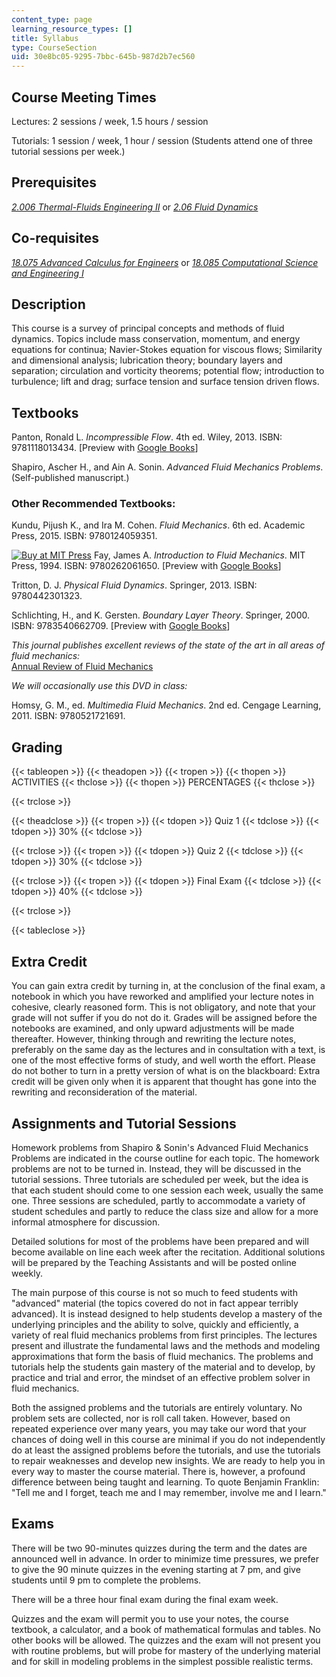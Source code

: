 ```yaml
---
content_type: page
learning_resource_types: []
title: Syllabus
type: CourseSection
uid: 30e8bc05-9295-7bbc-645b-987d2b7ec560
---
```


Course Meeting Times
--------------------

Lectures: 2 sessions / week, 1.5 hours / session

Tutorials: 1 session / week, 1 hour / session (Students attend one of three tutorial sessions per week.)

Prerequisites
-------------

[_2.006 Thermal-Fluids Engineering II_](http://student.mit.edu/catalog/m2a.html#2.006) or [_2.06 Fluid Dynamics_](/courses/2-06-fluid-dynamics-spring-2013)

Co-requisites
-------------

[_18.075 Advanced Calculus for Engineers_](/courses/18-075-advanced-calculus-for-engineers-fall-2004) or [_18.085 Computational Science and Engineering I_](/courses/18-085-computational-science-and-engineering-i-fall-2008)

Description
-----------

This course is a survey of principal concepts and methods of fluid dynamics. Topics include mass conservation, momentum, and energy equations for continua; Navier-Stokes equation for viscous flows; Similarity and dimensional analysis; lubrication theory; boundary layers and separation; circulation and vorticity theorems; potential flow; introduction to turbulence; lift and drag; surface tension and surface tension driven flows.

Textbooks
---------

Panton, Ronald L. _Incompressible Flow_. 4th ed. Wiley, 2013. ISBN: 9781118013434. \[Preview with [Google Books](http://books.google.com/books?id=sa4eAAAAQBAJ&pg=PAfrontcover)\]

Shapiro, Ascher H., and Ain A. Sonin. _Advanced Fluid Mechanics Problems_. (Self-published manuscript.)

### Other Recommended Textbooks:

Kundu, Pijush K., and Ira M. Cohen. _Fluid Mechanics_. 6th ed. Academic Press, 2015. ISBN: 9780124059351.

[![Buy at MIT Press](/images/mp_logo.gif)](https://mitpress.mit.edu/9780262061650) Fay, James A. _Introduction to Fluid Mechanics_. MIT Press, 1994. ISBN: 9780262061650. \[Preview with [Google Books](http://books.google.com/books?id=XGVpue4954wC&pg=PAfrontcover)\]

Tritton, D. J. _Physical Fluid Dynamics_. Springer, 2013. ISBN: 9780442301323.

Schlichting, H., and K. Gersten. _Boundary Layer Theory_. Springer, 2000. ISBN: 9783540662709. \[Preview with [Google Books](http://books.google.com/books?id=8YugVtom1y4C&pg=PAfrontcover)\]

_This journal publishes excellent reviews of the state of the art in all areas of fluid mechanics:_  
[Annual Review of Fluid Mechanics](http://www.annualreviews.org/journal/fluid)

_We will occasionally use this DVD in class:_

Homsy, G. M., ed. _Multimedia Fluid Mechanics_. 2nd ed. Cengage Learning, 2011. ISBN: 9780521721691.

Grading
-------

{{< tableopen >}}
{{< theadopen >}}
{{< tropen >}}
{{< thopen >}}
ACTIVITIES
{{< thclose >}}
{{< thopen >}}
PERCENTAGES
{{< thclose >}}

{{< trclose >}}

{{< theadclose >}}
{{< tropen >}}
{{< tdopen >}}
Quiz 1
{{< tdclose >}}
{{< tdopen >}}
30%
{{< tdclose >}}

{{< trclose >}}
{{< tropen >}}
{{< tdopen >}}
Quiz 2
{{< tdclose >}}
{{< tdopen >}}
30%
{{< tdclose >}}

{{< trclose >}}
{{< tropen >}}
{{< tdopen >}}
Final Exam
{{< tdclose >}}
{{< tdopen >}}
40%
{{< tdclose >}}

{{< trclose >}}

{{< tableclose >}}

Extra Credit
------------

You can gain extra credit by turning in, at the conclusion of the final exam, a notebook in which you have reworked and amplified your lecture notes in cohesive, clearly reasoned form. This is not obligatory, and note that your grade will not suffer if you do not do it. Grades will be assigned before the notebooks are examined, and only upward adjustments will be made thereafter. However, thinking through and rewriting the lecture notes, preferably on the same day as the lectures and in consultation with a text, is one of the most effective forms of study, and well worth the effort. Please do not bother to turn in a pretty version of what is on the blackboard: Extra credit will be given only when it is apparent that thought has gone into the rewriting and reconsideration of the material.

Assignments and Tutorial Sessions
---------------------------------

Homework problems from Shapiro & Sonin's Advanced Fluid Mechanics Problems are indicated in the course outline for each topic. The homework problems are not to be turned in. Instead, they will be discussed in the tutorial sessions. Three tutorials are scheduled per week, but the idea is that each student should come to one session each week, usually the same one. Three sessions are scheduled, partly to accommodate a variety of student schedules and partly to reduce the class size and allow for a more informal atmosphere for discussion.

Detailed solutions for most of the problems have been prepared and will become available on line each week after the recitation. Additional solutions will be prepared by the Teaching Assistants and will be posted online weekly.

The main purpose of this course is not so much to feed students with "advanced" material (the topics covered do not in fact appear terribly advanced). It is instead designed to help students develop a mastery of the underlying principles and the ability to solve, quickly and efficiently, a variety of real fluid mechanics problems from first principles. The lectures present and illustrate the fundamental laws and the methods and modeling approximations that form the basis of fluid mechanics. The problems and tutorials help the students gain mastery of the material and to develop, by practice and trial and error, the mindset of an effective problem solver in fluid mechanics.

Both the assigned problems and the tutorials are entirely voluntary. No problem sets are collected, nor is roll call taken. However, based on repeated experience over many years, you may take our word that your chances of doing well in this course are minimal if you do not independently do at least the assigned problems before the tutorials, and use the tutorials to repair weaknesses and develop new insights. We are ready to help you in every way to master the course material. There is, however, a profound difference between being taught and learning. To quote Benjamin Franklin: "Tell me and I forget, teach me and I may remember, involve me and I learn."

Exams
-----

There will be two 90-minutes quizzes during the term and the dates are announced well in advance. In order to minimize time pressures, we prefer to give the 90 minute quizzes in the evening starting at 7 pm, and give students until 9 pm to complete the problems.

There will be a three hour final exam during the final exam week.

Quizzes and the exam will permit you to use your notes, the course textbook, a calculator, and a book of mathematical formulas and tables. No other books will be allowed. The quizzes and the exam will not present you with routine problems, but will probe for mastery of the underlying material and for skill in modeling problems in the simplest possible realistic terms.